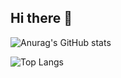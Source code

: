 ## Hi there 👋

![Anurag's GitHub stats](https://github-readme-stats.vercel.app/api?username=Granpiecito&show_icons=true&theme=dark)

![Top Langs](https://github-readme-stats.vercel.app/api/top-langs/?username=Granpiecito&layout=compact&theme=dark)


